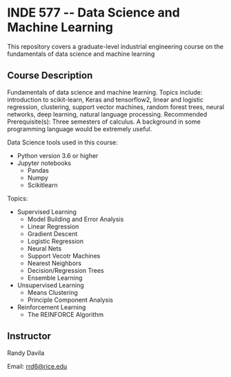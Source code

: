 # INDE 577 -- Data Science and Machine Learning
This repository covers a graduate-level industrial engineering course on the fundamentals of data science and machine learning

## Course Description
Fundamentals of data science and machine learning. Topics include: introduction to scikit-learn, Keras and tensorflow2, linear and logistic regression, clustering, support vector machines, random forest trees, neural networks, deep learning, natural language processing. Recommended Prerequisite(s): Three semesters of calculus. A background in some programming language would be extremely useful.

Data Science tools used in this course:
- Python version 3.6 or higher
- Jupyter notebooks
  - Pandas
  - Numpy
  - Scikitlearn

Topics:
- Supervised Learning
  - Model Building and Error Analysis
  - Linear Regression
  - Gradient Descent
  - Logistic Regression
  - Neural Nets
  - Support Vecotr Machines
  - Nearest Neighbors
  - Decision/Regression Trees
  - Ensemble Learning
- Unsupervised Learning
  - Means Clustering
  - Principle Component Analysis
- Reinforcement Learning
  - The REINFORCE Algorithm

## Instructor
Randy Davila

Email: rrd6@rice.edu
